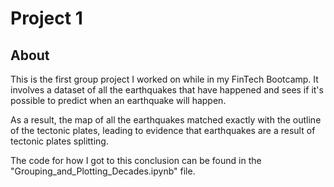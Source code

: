 # Project 1

## About

This is the first group project I worked on while in my FinTech Bootcamp. It involves a dataset of all the earthquakes that have happened and sees if it's possible to predict when an earthquake will happen.

As a result, the map of all the earthquakes matched exactly with the outline of the tectonic plates, leading to evidence that earthquakes are a result of tectonic plates splitting.

The code for how I got to this conclusion can be found in the "Grouping_and_Plotting_Decades.ipynb" file.